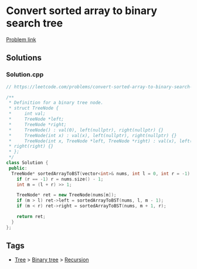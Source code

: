# Convert sorted array to binary search tree

[Problem link](https://leetcode.com/problems/convert-sorted-array-to-binary-search-tree)

## Solutions


### Solution.cpp
```cpp
// https://leetcode.com/problems/convert-sorted-array-to-binary-search-tree

/**
 * Definition for a binary tree node.
 * struct TreeNode {
 *     int val;
 *     TreeNode *left;
 *     TreeNode *right;
 *     TreeNode() : val(0), left(nullptr), right(nullptr) {}
 *     TreeNode(int x) : val(x), left(nullptr), right(nullptr) {}
 *     TreeNode(int x, TreeNode *left, TreeNode *right) : val(x), left(left),
 * right(right) {}
 * };
 */
class Solution {
 public:
  TreeNode* sortedArrayToBST(vector<int>& nums, int l = 0, int r = -1) {
    if (r == -1) r = nums.size() - 1;
    int m = (l + r) >> 1;

    TreeNode* ret = new TreeNode(nums[m]);
    if (m > l) ret->left = sortedArrayToBST(nums, l, m - 1);
    if (m < r) ret->right = sortedArrayToBST(nums, m + 1, r);

    return ret;
  }
};
```
## Tags

* [Tree](/Collections/tree.md#tree) > [Binary tree](/Collections/tree.md#binary-tree) > [Recursion](/Collections/tree.md#recursion)

